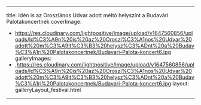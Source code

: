 
---
title: Idén is az Oroszlános Udvar adott méltó helyszínt a Budavári Palotakoncertnek
coverImage:
  - https://res.cloudinary.com/lightpositive/image/upload/v1647560856/uploads/Id%C3%A9n%20is%20az%20Oroszl%C3%A1nos%20Udvar%20adott%20m%C3%A9lt%C3%B3%20helysz%C3%ADnt%20a%20Budav%C3%A1ri%20Palotakoncertnek/Budavari-Palota-koncert6.jpg
galleryImages:
   - ,https://res.cloudinary.com/lightpositive/image/upload/v1647560856/uploads/Id%C3%A9n%20is%20az%20Oroszl%C3%A1nos%20Udvar%20adott%20m%C3%A9lt%C3%B3%20helysz%C3%ADnt%20a%20Budav%C3%A1ri%20Palotakoncertnek/Budavari-Palota-koncert6.jpg
layout: galleryLayout_festival.html
---
